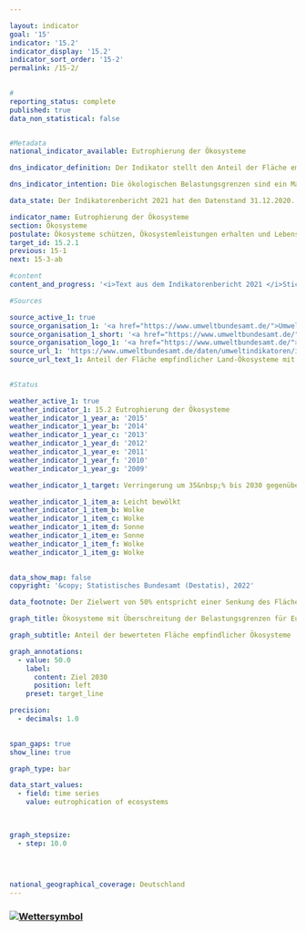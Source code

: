 ```yaml
---

layout: indicator    
goal: '15'    
indicator: '15.2'    
indicator_display: '15.2'    
indicator_sort_order: '15-2'    
permalink: /15-2/    
    

#
reporting_status: complete    
published: true    
data_non_statistical: false    


#Metadata    
national_indicator_available: Eutrophierung der Ökosysteme    

dns_indicator_definition: Der Indikator stellt den Anteil der Fläche empfindlicher Ökosysteme dar, bei der die ökologischen Belastungsgrenzen (Critical Loads) durch atmosphärische Stickstoffeinträge überschritten wurden, gemessen an der gesamten bewerteten Fläche empfindlicher Ökosysteme.    

dns_indicator_intention: Die ökologischen Belastungsgrenzen sind ein Maß für die Empfindlichkeit eines Ökosystems gegenüber dem Eintrag eines Schadstoffs. Liegen die Einträge von Luftschadstoffen unter diesen Critical Loads, ist nach heutigem Stand des Wissens nicht mit schädlichen Wirkungen auf Struktur und Funktion eines Ökosystems zu rechnen. Fast die Hälfte aller Farn- und Blütenpflanzen, die in Deutschland in der Roten Liste aufgeführt werden, sind durch Nährstoffeinträge gefährdet. Bis zum Jahr 2030 soll der Flächenanteil mit erhöhtem Stickstoffeintrag um 35&nbsp;% gegenüber 2005 reduziert werden. Dies entspricht einer Senkung auf 50&nbsp;% der bewerteten Fläche empfindlicher Ökosysteme.    

data_state: Der Indikatorenbericht 2021 hat den Datenstand 31.12.2020. Die Daten auf der DNS-Online Plattform werden regelmäßig aktualisiert, sodass online aktuellere Daten verfügbar sein können als im Indikatorenbericht 2021 veröffentlicht.    

indicator_name: Eutrophierung der Ökosysteme    
section: Ökosysteme    
postulate: Ökosysteme schützen, Ökosystemleistungen erhalten und Lebensräume bewahren    
target_id: 15.2.1    
previous: 15-1    
next: 15-3-ab    

#content     
content_and_progress: '<i>Text aus dem Indikatorenbericht 2021 </i>Stickstoff, der gebunden in Ammoniak und Stickoxiden in die Atmosphäre gelangt, kann gasförmig, in Regen gelöst oder als Bestandteil des Feinstaubs in Ökosysteme eingetragen werden. Die Emissionen von Ammoniak und Stickoxiden werden als Teil des Indikators <a href="https:/dnsTestEnvironment.github.io/dns-indicators/3-2-a">3.2.a</a> „Emissionen von Luftschadstoffen“ dargestellt und deren Entwicklung beeinflusst direkt die Eutrophierung der Ökosysteme. Als empfindliche Ökosysteme, die in die Berechnung des Indikators eingehen, werden Wälder, natürliches Grünland, Moore, Sümpfe und Heiden betrachtet.<br>Durch einen übermäßigen Eintrag von Stickstoffverbindungen aus der Luft in Land-Ökosysteme können Nährstoffungleichgewichte entstehen. In Folge des geänderten Nährstoffangebots ändert sich zum Beispiel die Artenzusammensetzung: Organismen, die stickstoffarme Standorte bevorzugen, werden zugunsten stickstoffliebender Arten verdrängt. Außerdem können viele Pflanzen durch die Veränderung der Nährstoff-Verfügbarkeit anfälliger gegenüber Frost, Dürre und Schädlingen werden. Auswirkungen eines übermäßigen Stickstoffeintrages treten oft erst einige Jahre später auf. Ebenso sind positive Effekte aufgrund geminderten Eintrages erst nach längerer Zeit zu erkennen.<br>Zur Bewertung der Stickstoffeinträge werden ökosystemspezifische Belastungsgrenzen ermittelt, bei deren Einhaltung nach heutigem Wissensstand Strukturen und Funktionen sowie die Artengemeinschaften eines Ökosystems geschützt sind. Insgesamt werden auf diese Weise etwa elf Millionen Hektar, das heißt nahezu ein Drittel der Fläche Deutschlands, bewertet.<br>Im Jahr 2015 wurden in Deutschland auf 68&nbsp;% der Fläche aller bewerteten empfindlichen Ökosysteme die Belastungsgrenzen für schädlichen Stickstoffeintrag überschritten. Besonders hoch sind hier Überschreitungen in Teilen Norddeutschlands, da hier durch die Landwirtschaft große Mengen reaktiver Stickstoffverbindungen freigesetzt werden.<br>Zwischen 2005 und 2011 konnte der Anteil der Flächen, auf denen die Belastungsgrenzen für Stickstoff überschritten wurden, um 9 Prozentpunkte gesenkt werden. In den zwei Folgejahren stieg der Indikator wieder leicht an, um bis zum Jahr 2015 wieder auf den Wert des Jahres 2011 zu sinken. Somit hat sich der Anteil der Flächen, auf denen die Belastungsgrenzen für Stickstoff überschritten wurden seit dem Jahr 2011 nicht weiter verringert.<br>Die Berechnung des Indikators wird vom Umweltbundesamt (UBA) vorgenommen und basiert auf zwei Datensätzen. Der erste Datensatz ist der Critical-Load-Datensatz, der vom UBA für die internationale Berichterstattung im Rahmen der Genfer Luftreinhaltekonvention (CLRTAP) bereitgestellt wird. Grundlagen zur Ermittlung dieses Datensatzes sind unter anderem die Bodenübersichtskarte Deutschlands, die Karte der jährlichen mittleren Sickerwasserrate in den Boden, die Karte der Landnutzungsverteilung sowie Klimadaten Deutschlands. Der zweite Datensatz beinhaltet eine Zeitreihe der Stickstoffeinträge in Deutschland und wurde im Rahmen des PINETI III-Projektes (Pollutant INput and EcosysTem Impact) berechnet.'    

#Sources    

source_active_1: true
source_organisation_1: '<a href="https://www.umweltbundesamt.de/">Umweltbundesamt</a>'
source_organisation_1_short: '<a href="https://www.umweltbundesamt.de/">Umweltbundesamt (UBA)</a>'
source_organisation_logo_1: '<a href="https://www.umweltbundesamt.de/"><img src="https://g205sdgs.github.io/sdg-indicators/public/logos/uba.png" alt="Umweltbundesamt" title=" Klicken Sie hier um zur Homepage der Organisation Umweltbundesamt zu gelangen." style="height:60px; width:148px; border: transparent"/></a>'
source_url_1: 'https://www.umweltbundesamt.de/daten/umweltindikatoren/indikator-eutrophierung-durch-stickstoff'
source_url_text_1: Anteil der Fläche empfindlicher Land-Ökosysteme mit Überschreitung der Belastungsgrenzen für Eutrophierung
    

#Status    

weather_active_1: true
weather_indicator_1: 15.2 Eutrophierung der Ökosysteme
weather_indicator_1_year_a: '2015'
weather_indicator_1_year_b: '2014'
weather_indicator_1_year_c: '2013'
weather_indicator_1_year_d: '2012'
weather_indicator_1_year_e: '2011'
weather_indicator_1_year_f: '2010'
weather_indicator_1_year_g: '2009'

weather_indicator_1_target: Verringerung um 35&nbsp;% bis 2030 gegenüber 2005

weather_indicator_1_item_a: Leicht bewölkt
weather_indicator_1_item_b: Wolke
weather_indicator_1_item_c: Wolke
weather_indicator_1_item_d: Sonne
weather_indicator_1_item_e: Sonne
weather_indicator_1_item_f: Wolke
weather_indicator_1_item_g: Wolke
    

data_show_map: false    
copyright: '&copy; Statistisches Bundesamt (Destatis), 2022'    

data_footnote: Der Zielwert von 50% entspricht einer Senkung des Flächenanteils um 35% gegenüber 2005.    

graph_title: Ökosysteme mit Überschreitung der Belastungsgrenzen für Eutrophierung durch Stickstoffeinträge    

graph_subtitle: Anteil der bewerteten Fläche empfindlicher Ökosysteme    

graph_annotations:
  - value: 50.0
    label:
      content: Ziel 2030
      position: left
    preset: target_line    

precision: 
  - decimals: 1.0
        

span_gaps: true    
show_line: true    

graph_type: bar    

data_start_values: 
  - field: time series
    value: eutrophication of ecosystems    

    

graph_stepsize: 
  - step: 10.0
        

        

national_geographical_coverage: Deutschland    
---
```



<div>
  <div class="my-header">
    <h3>
      <a href="https:/dnsTestEnvironment.github.io/dns-indicators/status"><img src="https://g205sdgs.github.io/sdg-indicators/public/Wettersymbole/Leicht bewölkt.png" title="Text will follow soon" alt="Wettersymbol"/>
      </a>
    </h3>
  </div>
  <div class="my-header-note">
  </div>
</div>
